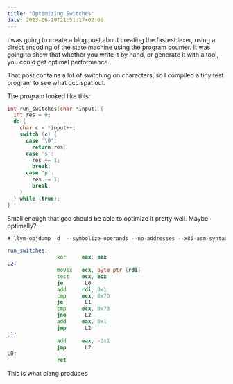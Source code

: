 ```yaml
---
title: "Optimizing Switches"
date: 2023-06-19T21:51:17+02:00
---
```


I was going to create a blog post about creating the fastest lexer, using
a direct encoding of the state machine using the program counter. It was
going to show that whether you write it by hand, or generate it with a
tool, you could get optimal performance.

That post contains a lot of switching on characters, so I compiled a tiny
test program to see what gcc spat out.

The program looked like this:

```c
int run_switches(char *input) {
  int res = 0;
  do {
    char c = *input++;
    switch (c) {
      case '\0':
        return res;
      case 's':
        res += 1;
        break;
      case 'p':
        res -= 1;
        break;
    }
  } while (true);
}
```

Small enough that gcc should be able to optimize it pretty well. Maybe
optimally?


```asm
# llvm-objdump -d  --symbolize-operands --no-addresses --x86-asm-syntax=intel --no-show-raw-insn

run_switches:
                xor     eax, eax
L2:
                movsx   ecx, byte ptr [rdi]
                test    ecx, ecx
                je       L0
                add     rdi, 0x1
                cmp     ecx, 0x70
                je       L1
                cmp     ecx, 0x73
                jne      L2
                add     eax, 0x1
                jmp      L2
L1:
                add     eax, -0x1
                jmp      L2
L0:
                ret
```

This is what clang produces
